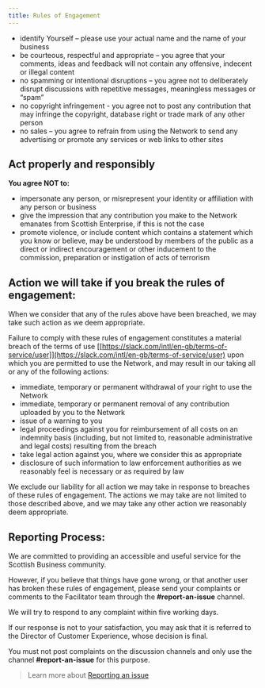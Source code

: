 ```yaml
---
title: Rules of Engagement
---
```



- identify Yourself – please use your actual name and the name of your business
- be courteous, respectful and appropriate – you agree that your comments, ideas and feedback will not contain any offensive, indecent or illegal content
- no spamming or intentional disruptions – you agree not to deliberately disrupt discussions with repetitive messages, meaningless messages or “spam”
- no copyright infringement - you agree not to post any contribution that may infringe the copyright, database right or trade mark of any other person
- no sales – you agree to refrain from using the Network to send any advertising or promote any services or web links to other sites


## Act properly and responsibly

**You agree NOT to:**

- impersonate any person, or misrepresent your identity or affiliation with any person or business
- give the impression that any contribution you make to the Network emanates from Scottish Enterprise, if this is not the case
- promote violence, or include content which contains a statement which you know or believe, may be understood by members of the public as a direct or indirect encouragement or other inducement to the commission, preparation or instigation of acts of terrorism

## Action we will take if you break the rules of engagement:

When we consider that any of the rules above have been breached, we may take such action as we deem appropriate.

Failure to comply with these rules of engagement constitutes a material breach of the terms of use [[https://slack.com/intl/en-gb/terms-of-service/user]](https://slack.com/intl/en-gb/terms-of-service/user) upon which you are permitted to use the Network, and may result in our taking all or any of the following actions:

- immediate, temporary or permanent withdrawal of your right to use the Network
- immediate, temporary or permanent removal of any contribution uploaded by you to the Network
- issue of a warning to you
- legal proceedings against you for reimbursement of all costs on an indemnity basis (including, but not limited to, reasonable administrative and legal costs) resulting from the breach
- take legal action against you, where we consider this as appropriate
- disclosure of such information to law enforcement authorities as we reasonably feel is necessary or as required by law

We exclude our liability for all action we may take in response to breaches of these rules of engagement. The actions we may take are not limited to those described above, and we may take any other action we reasonably deem appropriate.

## Reporting Process:

We are committed to providing an accessible and useful service for the Scottish Business community. 

However, if you believe that things have gone wrong, or that another user has broken these rules of engagement, please send your complaints or comments to the Facilitator team through the **#report-an-issue** channel.

We will try to respond to any complaint within five working days.

If our response is not to your satisfaction, you may ask that it is referred to the Director of Customer Experience, whose decision is final.

You must not post complaints on the discussion channels and only use the channel **#report-an-issue** for this purpose.

> Learn more about [Reporting an issue](_docs/Report/report-an-issue.md)
